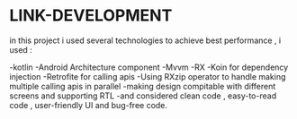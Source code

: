 # LINK-DEVELOPMENT
in this project i used several technologies to achieve best performance , i used :

-kotlin
-Android Architecture component
-Mvvm
-RX
-Koin for dependency injection
-Retrofite for calling apis
-Using RXzip operator to handle making multiple calling apis in parallel
-making design compitable with different screens and supporting RTL 
-and considered clean code , easy-to-read code , user-friendly UI and bug-free code.
